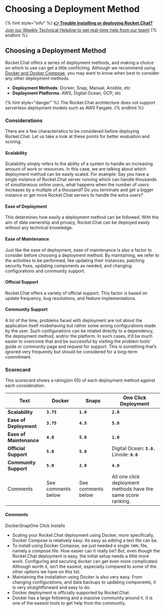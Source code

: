 # Choosing a Deployment Method

{% hint style="info" %}
[ **👉 Trouble installing or deploying Rocket.Chat?** Join our Weekly Technical Helpline to get real-time help from our team!](https://app.livestorm.co/rocket-chat/rocketchats-weekly-technical-helpline?type=detailed)
{% endhint %}

## Choosing a Deployment Method

Rocket.Chat offers a series of deployment methods, and making a choice on which to use can get a little conflicting. Although we recommend using [Docker and Docker Compose](https://app.gitbook.com/o/-M41dOPtnjO7qK6KCyrt/s/-M418Ul0aSTwf2PYsyPW/quick-start/deploying-rocket.chat/rapid-deployment-methods/docker-and-docker-compose), you may want to know when best to consider any other deployment methods.

* **Deployment Methods**: Docker, Snap, Manual, Ansible, etc
* **Deployment Platforms**: AWS, Digital Ocean, GCP, etc

{% hint style="danger" %}
The Rocket.Chat architecture does not support serverless deployment models such as AWS Fargate.&#x20;
{% endhint %}

### Considerations <a href="#considerations" id="considerations"></a>

There are a few characteristics to be considered before deploying Rocket.Chat. Let us take a look at these points for better evaluation and scoring.

#### Scalability <a href="#scalability" id="scalability"></a>

Scalability simply refers to the ability of a system to handle an increasing amount of work or resources. In this case, we are talking about which deployment method can be easily scaled. For example: Say you have a single instance of Rocket.Chat server running which can handle thousands of simultaneous online users, what happens when the number of users increases by a multiple of a thousand? Do you terminate and get a bigger instance or get more Rocket.Chat servers to handle the extra users?

#### Ease of Deployment <a href="#ease-of-deployment" id="ease-of-deployment"></a>

This determines how easily a deployment method can be followed. With the aim of data ownership and privacy, Rocket.Chat can be deployed easily without any technical knowledge.

#### Ease of Maintenance <a href="#ease-of-maintenance" id="ease-of-maintenance"></a>

Just like the ease of deployment, ease of maintenance is also a factor to consider before choosing a deployment method. By maintaining, we refer to the activities to be performed, like updating their instances, patching security fixes, updating components as needed, and changing configurations and community support.

#### Official Support <a href="#official-support" id="official-support"></a>

Rocket.Chat offers a variety of official support. This factor is based on update frequency, bug resolutions, and feature implementations.

#### Community Support <a href="#community-support" id="community-support"></a>

A lot of the time, problems faced with deployment are not about the application itself misbehaving but rather some wrong configurations made by the user. Such configurations can be related directly to a dependency, the deployment method, and/or the platform. In such cases, it’d be much easier to overcome that and be successful by visiting the problem tools' guide or community page and request for support. This is something that’s ignored very frequently but should be considered for a long-term commitment.

### Scorecard <a href="#scorecard" id="scorecard"></a>

This scorecard shows a rating(on 05) of each deployment method against each consideration.

| Text                    | Docker             | Snaps              | One Click Deployment                                          |
| ----------------------- | ------------------ | ------------------ | ------------------------------------------------------------- |
| **Scalability**         | **`3.75`**         | **`1.0`**          | **`2.0`**                                                     |
| **Ease of Deployment**  | **`3.75`**         | **`4.5`**          | **`5.0`**                                                     |
| **Ease of Maintenance** | **`4.0`**          | **`5.0`**          | **`1.0`**                                                     |
| **Official Support**    | **`5.0`**          | **`5.0`**          | Digital Ocean: **`5.0.`** Linode: **`0.0`**                   |
| **Community Support**   | **`5.0`**          | **`2.0`**          | **`4.0`**                                                     |
| Comments                | See comments below | See comments below | All one click deployment methods have the same score ranking. |

#### Comments <a href="#comments" id="comments"></a>

DockerSnapOne Click Installs

* Scaling your Rocket.Chat deployment using Docker, more specifically, Docker Compose is relatively easy. As easy as editing a text file can be.
* To install using Docker Compose, we just needed a single `YAML` file, namely a compose file. How easier can it really be? But, even though the Rocket.Chat deployment is easy, the initial setup needs a little more work. Configuring and securing docker can get even more complicated. Although worth it, isn’t the easiest, especially compared to some of the other options we have on this list.
* Maintaining the installation using Docker is also very easy. From changing configurations, and data backups to updating components, it is very straightforward and easy to do.
* Docker deployment is officially supported by Rocket.Chat.
* Docker has a large following and a massive community around it. It is one of the easiest tools to get help from the community.
